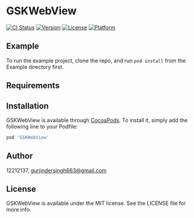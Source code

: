 # GSKWebView

[![CI Status](https://img.shields.io/travis/12212137/GSKWebView.svg?style=flat)](https://travis-ci.org/12212137/GSKWebView)
[![Version](https://img.shields.io/cocoapods/v/GSKWebView.svg?style=flat)](https://cocoapods.org/pods/GSKWebView)
[![License](https://img.shields.io/cocoapods/l/GSKWebView.svg?style=flat)](https://cocoapods.org/pods/GSKWebView)
[![Platform](https://img.shields.io/cocoapods/p/GSKWebView.svg?style=flat)](https://cocoapods.org/pods/GSKWebView)

## Example

To run the example project, clone the repo, and run `pod install` from the Example directory first.

## Requirements

## Installation

GSKWebView is available through [CocoaPods](https://cocoapods.org). To install
it, simply add the following line to your Podfile:

```ruby
pod 'GSKWebView'
```

## Author

12212137, gurjindersingh663@gmail.com

## License

GSKWebView is available under the MIT license. See the LICENSE file for more info.
